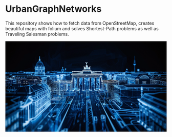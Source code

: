 # UrbanGraphNetworks
This repository shows how to fetch data from OpenStreetMap, creates beautiful maps with folium and solves Shortest-Path problems as well as Traveling Salesman problems.

![alt text](https://github.com/StephanHausberg/UrbanGraphNetworks/blob/main/berlin_roundtrip_midjourney.png?raw=true) 
